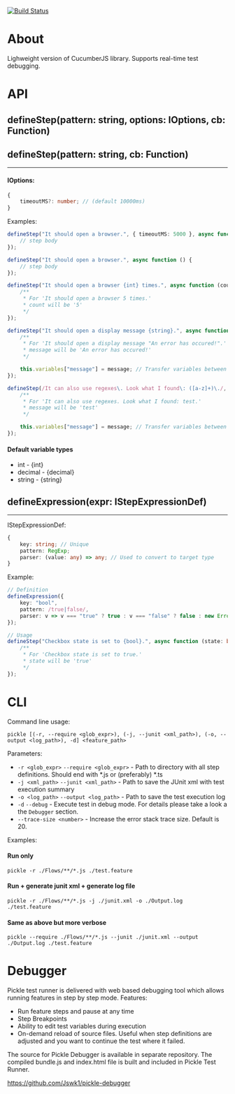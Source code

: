 [![Build Status](https://app.travis-ci.com/Jswk1/pickle.svg?branch=master)](https://app.travis-ci.com/Jswk1/pickle)


# About

Lighweight version of CucumberJS library. Supports real-time test debugging.

# API

## defineStep(pattern: string, options: IOptions, cb: Function)
## defineStep(pattern: string, cb: Function)
---

#### IOptions:
```typescript
{
    timeoutMS?: number; // (default 10000ms)
}
```

Examples:
```typescript
defineStep("It should open a browser.", { timeoutMS: 5000 }, async function () {
    // step body
});

defineStep("It should open a browser.", async function () {
    // step body
});

defineStep("It should open a browser {int} times.", async function (count: number) {
    /**
     * For 'It should open a browser 5 times.'
     * count will be '5'
     */
});

defineStep("It should open a display message {string}.", async function (message: string) {
    /**
     * For 'It should open a display message "An error has occured!".'
     * message will be 'An error has occured!'
     */

    this.variables["message"] = message; // Transfer variables between steps
});

defineStep(/It can also use regexes\. Look what I found\: ([a-z]+)\./, async function (message: string) {
    /**
     * For 'It can also use regexes. Look what I found: test.'
     * message will be 'test'
     */

    this.variables["message"] = message; // Transfer variables between steps
});
```

#### Default variable types
* int - {int}
* decimal - {decimal}
* string - {string}

## defineExpression(expr: IStepExpressionDef)
---
IStepExpressionDef:
```typescript
{
    key: string; // Unique
    pattern: RegExp;
    parser: (value: any) => any; // Used to convert to target type
}
```

Example:
```typescript
// Definition
defineExpression({
    key: "bool",
    pattern: /true|false/,
    parser: v => v === "true" ? true : v === "false" ? false : new Error("Value is in incorrect format.");
});

// Usage
defineStep("Checkbox state is set to {bool}.", async function (state: boolean) {
    /**
     * For 'Checkbox state is set to true.'
     * state will be 'true'
     */
});
```

# CLI

Command line usage:
```
pickle [(-r, --require <glob_expr>), (-j, --junit <xml_path>), (-o, --output <log_path>), -d] <feature_path>
```

Parameters:
*  `-r <glob_expr>` `--require <glob_expr>` - Path to directory with all step definitions. Should end with *.js or (preferably) *.ts
*  `-j <xml_path>` `--junit <xml_path>` - Path to save the JUnit xml with test execution summary
*  `-o <log_path>` `--output <log_path>` - Path to save the test execution log
*  `-d` `--debug` - Execute test in debug mode. For details please take a look a the `Debugger` section.
*  `--trace-size <number>` - Increase the error stack trace size. Default is 20.

Examples:

#### Run only
```
pickle -r ./Flows/**/*.js ./test.feature
```

#### Run + generate junit xml + generate log file
```
pickle -r ./Flows/**/*.js -j ./junit.xml -o ./Output.log ./test.feature
```

#### Same as above but more verbose
```
pickle --require ./Flows/**/*.js --junit ./junit.xml --output ./Output.log ./test.feature
```

# Debugger

Pickle test runner is delivered with web based debugging tool which allows running features in step by step mode. Features:
*  Run feature steps and pause at any time
*  Step Breakpoints
*  Ability to edit test variables during execution
*  On-demand reload of source files. Useful when step definitions are adjusted and you want to continue the test where it failed.

The source for Pickle Debugger is available in separate repository. The compiled bundle.js and index.html file is built and included in Pickle Test Runner.

https://github.com/Jswk1/pickle-debugger